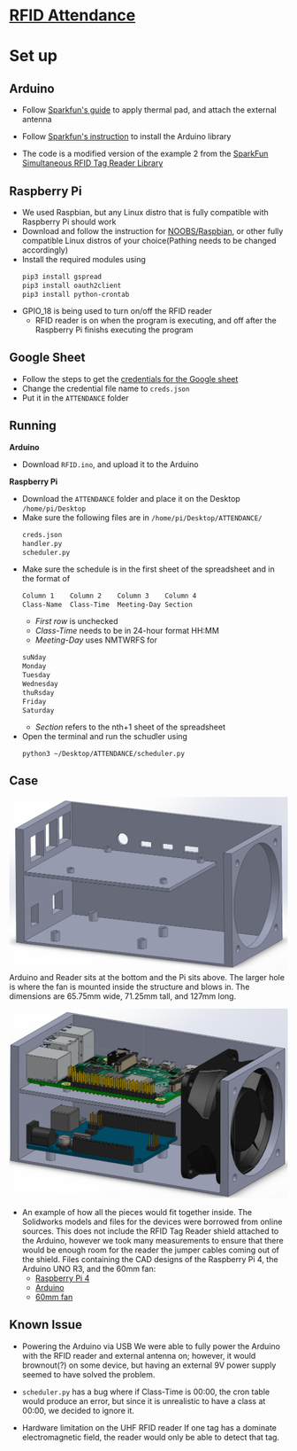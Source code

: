 # [RFID Attendance](https://sites.google.com/view/rfid-project/home)

# Set up

## Arduino
- Follow [Sparkfun's guide](https://learn.sparkfun.com/tutorials/simultaneous-rfid-tag-reader-hookup-guide/introduction) to apply thermal pad, and attach the external antenna
    
- Follow [Sparkfun's instruction](https://learn.sparkfun.com/tutorials/simultaneous-rfid-tag-reader-hookup-guide/using-the-arduino-library) to install the Arduino library

- The code is a modified version of the example 2 from the [SparkFun Simultaneous RFID Tag Reader Library](https://github.com/sparkfun/SparkFun_Simultaneous_RFID_Tag_Reader_Library/tree/master/examples)

## Raspberry Pi
- We used Raspbian, but any Linux distro that is fully compatible with Raspberry Pi should work
- Download and follow the instruction for [NOOBS/Raspbian](https://www.raspberrypi.org/downloads/), or other fully compatible Linux distros of your choice(Pathing needs to be changed accordingly)
- Install the required modules using
    ```
    pip3 install gspread
    pip3 install oauth2client
    pip3 install python-crontab
    ```
- GPIO_18 is being used to turn on/off the RFID reader
    - RFID reader is on when the program is executing, and off after the Raspberry Pi finishs executing the program

## Google Sheet
- Follow the steps to get the [credentials for the Google sheet](https://gspread.readthedocs.io/en/latest/oauth2.html)
- Change the credential file name to `creds.json`
- Put it in the `ATTENDANCE` folder

## Running
**Arduino**
- Download `RFID.ino`, and upload it to the Arduino

**Raspberry Pi**
- Download the `ATTENDANCE` folder and place it on the Desktop `/home/pi/Desktop`
- Make sure the following files are in `/home/pi/Desktop/ATTENDANCE/`
    ```
    creds.json
    handler.py
    scheduler.py
    ```
- Make sure the schedule is in the first sheet of the spreadsheet and in the format of
    ```
    Column 1    Column 2    Column 3    Column 4
    Class-Name  Class-Time  Meeting-Day Section
    ```
    - *First row* is unchecked
    - *Class-Time* needs to be in 24-hour format HH:MM
    - *Meeting-Day* uses NMTWRFS for
    ```
    suNday
    Monday
    Tuesday
    Wednesday
    thuRsday
    Friday
    Saturday
    ```
    - *Section* refers to the nth+1 sheet of the spreadsheet
- Open the terminal and run the schudler using 
    ```
    python3 ~/Desktop/ATTENDANCE/scheduler.py
    ```

## Case
![Box](https://github.com/SYKwong/RFID-Attendance/blob/master/Case/box%20screenshot.png)
Arduino and Reader sits at the bottom and the Pi sits above. The larger hole is where the fan is mounted inside the structure and blows in. The dimensions are 65.75mm wide, 71.25mm tall, and 127mm long. 


![BoxWithStuff](https://github.com/SYKwong/RFID-Attendance/blob/master/Case/SLDWORKS_2019-12-02_18-41-10.png)
- An example of how all the pieces would fit together inside. The Solidworks models and files for the devices were borrowed from online sources. This does not include the RFID Tag Reader shield attached to the Arduino, however we took many measurements to ensure that there would be enough room for the reader the jumper cables coming out of the shield. 
Files containing the CAD designs of the Raspberry Pi 4, the Arduino UNO R3, and the 60mm fan: 
    - [Raspberry Pi 4](https://grabcad.com/library/raspberry-pi-4-model-b-1) 
    - [Arduino](https://my.solidworks.com/asset/3f1ffe37-e6ff-4405-ba55-ce50e84128bf)
    - [60mm fan](https://grabcad.com/library/cooling-fan-60x60x25-1)

## Known Issue
- Powering the Arduino via USB
    We were able to fully power the Arduino with the RFID reader and external antenna on; however, it would brownout(?) on some device, but having an external 9V power supply seemed to have solved the problem.

- `scheduler.py` has a bug where if Class-Time is 00:00, the cron table would produce an error, but since it is unrealistic to have a class at 00:00, we decided to ignore it.

- Hardware limitation on the UHF RFID reader
    If one tag has a dominate electromagnetic field, the reader would only be able to detect that tag. 
